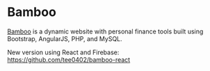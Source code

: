 # Bamboo
[Bamboo](https://bamboocalc.com/) is a dynamic website with personal finance tools built using Bootstrap, AngularJS, PHP, and MySQL.

New version using React and Firebase: https://github.com/tee0402/bamboo-react
